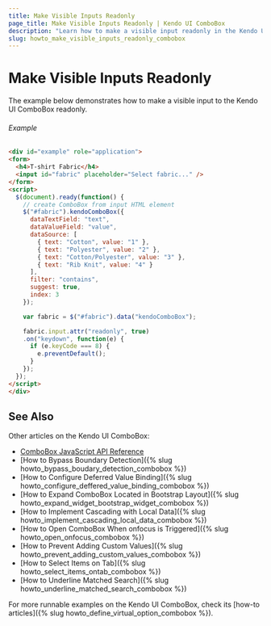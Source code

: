 ```yaml
---
title: Make Visible Inputs Readonly
page_title: Make Visible Inputs Readonly | Kendo UI ComboBox
description: "Learn how to make a visible input readonly in the Kendo UI ComboBox widget."
slug: howto_make_visible_inputs_readonly_combobox
---
```


# Make Visible Inputs Readonly

The example below demonstrates how to make a visible input to the Kendo UI ComboBox readonly.

###### Example

```html
<div id="example" role="application">
<form>
  <h4>T-shirt Fabric</h4>
  <input id="fabric" placeholder="Select fabric..." />
</form>
<script>
  $(document).ready(function() {
    // create ComboBox from input HTML element
    $("#fabric").kendoComboBox({
      dataTextField: "text",
      dataValueField: "value",
      dataSource: [
        { text: "Cotton", value: "1" },
        { text: "Polyester", value: "2" },
        { text: "Cotton/Polyester", value: "3" },
        { text: "Rib Knit", value: "4" }
      ],
      filter: "contains",
      suggest: true,
      index: 3
    });

    var fabric = $("#fabric").data("kendoComboBox");

    fabric.input.attr("readonly", true)
    .on("keydown", function(e) {
      if (e.keyCode === 8) {
        e.preventDefault();
      }
    });
  });
</script>
</div>
```

## See Also

Other articles on the Kendo UI ComboBox:

* [ComboBox JavaScript API Reference](/api/javascript/ui/combobox)
* [How to Bypass Boundary Detection]({% slug howto_bypass_boudary_detection_combobox %})
* [How to Configure Deferred Value Binding]({% slug howto_configure_deffered_value_binding_combobox %})
* [How to Expand ComboBox Located in Bootstrap Layout]({% slug howto_expand_widget_bootstrap_widget_combobox %})
* [How to Implement Cascading with Local Data]({% slug howto_implement_cascading_local_data_combobox %})
* [How to Open ComboBox When onfocus is Triggered]({% slug howto_open_onfocus_combobox %})
* [How to Prevent Adding Custom Values]({% slug howto_prevent_adding_custom_values_combobox %})
* [How to Select Items on Tab]({% slug howto_select_items_ontab_combobox %})
* [How to Underline Matched Search]({% slug howto_underline_matched_search_combobox %})

For more runnable examples on the Kendo UI ComboBox, check its [how-to articles]({% slug howto_define_virtual_option_combobox %}).

